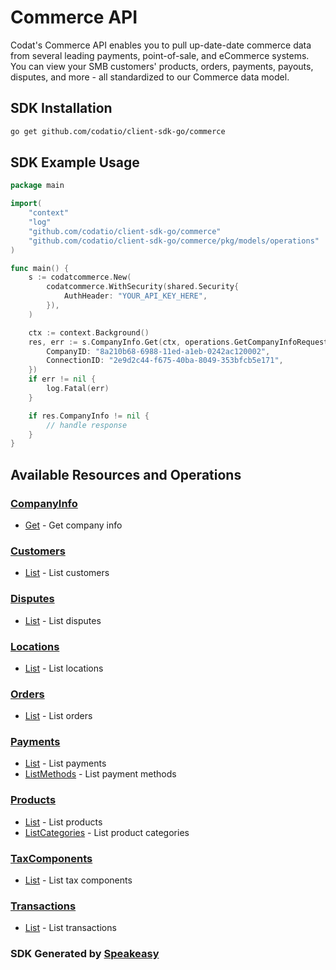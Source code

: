 # Commerce API

Codat's Commerce API enables you to pull up-date-date commerce data from several leading payments, point-of-sale, and eCommerce systems.
You can view your SMB customers' products, orders, payments, payouts, disputes, and more - all standardized to our Commerce data model.

<!-- Start SDK Installation -->
## SDK Installation

```bash
go get github.com/codatio/client-sdk-go/commerce
```
<!-- End SDK Installation -->

## SDK Example Usage
<!-- Start SDK Example Usage -->
```go
package main

import(
	"context"
	"log"
	"github.com/codatio/client-sdk-go/commerce"
	"github.com/codatio/client-sdk-go/commerce/pkg/models/operations"
)

func main() {
    s := codatcommerce.New(
        codatcommerce.WithSecurity(shared.Security{
            AuthHeader: "YOUR_API_KEY_HERE",
        }),
    )

    ctx := context.Background()
    res, err := s.CompanyInfo.Get(ctx, operations.GetCompanyInfoRequest{
        CompanyID: "8a210b68-6988-11ed-a1eb-0242ac120002",
        ConnectionID: "2e9d2c44-f675-40ba-8049-353bfcb5e171",
    })
    if err != nil {
        log.Fatal(err)
    }

    if res.CompanyInfo != nil {
        // handle response
    }
}
```
<!-- End SDK Example Usage -->

<!-- Start SDK Available Operations -->
## Available Resources and Operations


### [CompanyInfo](docs/companyinfo/README.md)

* [Get](docs/companyinfo/README.md#get) - Get company info

### [Customers](docs/customers/README.md)

* [List](docs/customers/README.md#list) - List customers

### [Disputes](docs/disputes/README.md)

* [List](docs/disputes/README.md#list) - List disputes

### [Locations](docs/locations/README.md)

* [List](docs/locations/README.md#list) - List locations

### [Orders](docs/orders/README.md)

* [List](docs/orders/README.md#list) - List orders

### [Payments](docs/payments/README.md)

* [List](docs/payments/README.md#list) - List payments
* [ListMethods](docs/payments/README.md#listmethods) - List payment methods

### [Products](docs/products/README.md)

* [List](docs/products/README.md#list) - List products
* [ListCategories](docs/products/README.md#listcategories) - List product categories

### [TaxComponents](docs/taxcomponents/README.md)

* [List](docs/taxcomponents/README.md#list) - List tax components

### [Transactions](docs/transactions/README.md)

* [List](docs/transactions/README.md#list) - List transactions
<!-- End SDK Available Operations -->

### SDK Generated by [Speakeasy](https://docs.speakeasyapi.dev/docs/using-speakeasy/client-sdks)
